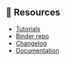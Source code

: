 ## :book: Resources

-   [Tutorials](https://phurwicz.github.io/hover/pages/tutorial/t0-quickstart/)
-   [Binder repo](https://github.com/phurwicz/hover-binder)
-   [Changelog](https://github.com/phurwicz/hover/blob/main/CHANGELOG.md)
-   [Documentation](https://phurwicz.github.io/hover/)
